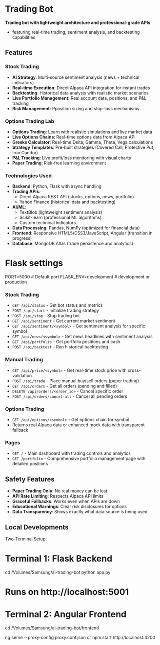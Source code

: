 # Trading Bot
**Trading bot with lightweight architecture and professional-grade APIs**
- featuring real-time trading, sentiment analysis, and backtesting capabilities.

## Features

### Stock Trading
- **AI Strategy**: Multi-source sentiment analysis (news + technical indicators)
- **Real-time Execution**: Direct Alpaca API integration for instant trades
- **Backtesting**: Historical data analysis with realistic market scenarios
- **Live Portfolio Management**: Real account data, positions, and P&L tracking
- **Risk Management**: Pposition sizing and stop-loss mechanisms

### Options Trading Lab  
- **Options Trading**: Learn with realistic simulations and live market data
- **Live Options Chains**: Real-time options data from Alpaca API
- **Greeks Calculator**: Real-time Delta, Gamma, Theta, Vega calculations
- **Strategy Templates**: Pre-built strategies (Covered Call, Protective Put, Iron Condor)
- **P&L Tracking**: Live profit/loss monitoring with visual charts
- **Paper Trading**: Risk-free learning environment


### **Technologies Used**
- **Backend**: Python, Flask with async handling
- **Trading APIs**: 
  - Direct Alpaca REST API (stocks, options, news, portfolio)
  - Yahoo Finance (historical data and backtesting)
- **AI/ML**: 
  - TextBlob (lightweight sentiment analysis)
  - Scikit-learn (professional ML algorithms)
  - Custom technical indicators
- **Data Processing**: Pandas, NumPy (optimized for financial data)
- **Frontend**: Responsive HTML5/CSS3/JavaScript, Angular (transition in progress)
- **Database**: MongoDB Atlas (trade persistence and analytics)


# Flask settings  
PORT=5000                             # Default port
FLASK_ENV=development                 # development or production

### Stock Trading
- `GET /api/status` - Get bot status and metrics
- `POST /api/start` - Initialize trading strategy
- `POST /api/stop` - Stop trading bot
- `GET /api/sentiment` - Get current market sentiment
- `GET /api/sentiment/<symbol>` - Get sentiment analysis for specific symbol
- `GET /api/news/<symbol>` - Get news headlines with sentiment analysis
- `GET /api/portfolio` - Get portfolio positions and cash
- `POST /api/backtest` - Run historical backtesting

### Manual Trading
- `GET /api/price/<symbol>` - Get real-time stock price with cross-validation
- `POST /api/trade` - Place manual buy/sell orders (paper trading)
- `GET /api/orders` - Get all orders (pending and filled)
- `DELETE /api/orders/<order_id>` - Cancel specific order
- `POST /api/orders/cancel-all` - Cancel all pending orders

### Options Trading
- `GET /api/options/<symbol>` - Get options chain for symbol
- Returns real Alpaca data or enhanced mock data with transparent fallback

### Pages
- `GET /` - Main dashboard with trading controls and analytics
- `GET /portfolio` - Comprehensive portfolio management page with detailed positions



## Safety Features

- **Paper Trading Only**: No real money can be lost
- **API Rate Limiting**: Respects Alpaca API limits
- **Graceful Fallbacks**: Works even when APIs are down
- **Educational Warnings**: Clear risk disclosures for options
- **Data Transparency**: Shows exactly what data source is being used

## Local Developments

Two-Terminal Setup:

# Terminal 1: Flask Backend
cd /Volumes/Samsung/ai-trading-bot
python app.py
# Runs on http://localhost:5001

# Terminal 2: Angular Frontend
cd /Volumes/Samsung/ai-trading-bot/frontend

ng serve --proxy-config proxy.conf.json
or
npm start
http://localhost:4200


